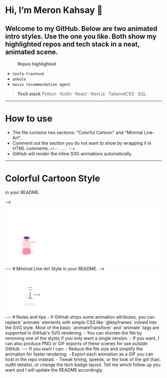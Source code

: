 # Hi, I’m Meron Kahsay :wave:
Welcome to my GitHub. Below are two animated intro styles. Use the one you like. Both show my highlighted repos and tech stack in a neat, animated scene.
---
> **Repos highlighted**
- `tesfa-frontend`
- `ankole`
- `movie recommendation agent`
> **Tech stack**
Python · Kotlin · React · Next.js · TailwindCSS · SQL
---
# How to use
- The file contains two sections: "Colorful Cartoon" and "Minimal Line-Art".
- Comment out the section you do not want to show by wrapping it in HTML comments:
  `<!--` `...` `-->`
- GitHub will render the inline SVG animations automatically.
---
# Colorful Cartoon Style
<!--
  To hide this whole section, wrap this block in <!-- ... --> in your README.
-->
<div align="center">
<!-- Animated scene: waving, jump to reveal repos and techs, fly to top -->
<svg xmlns="http://www.w3.org/2000/svg" width="880" height="320" viewBox="0 0 880 320" role="img" aria-label="Colorful cartoon animation greeting Meron">
  <style>
    .bg { fill: #f7fbff }
    .girl-body { fill: #ffd8d8 }
    .girl-hair { fill: #6b4f9a }
    .dress { fill: #ff8ba7 }
    .tech { fill: #222; font: 600 13px/1.1 sans-serif }
    .repo { fill: #fff; stroke: #ddd; stroke-width: 1; font: 600 12px/1 sans-serif; }
    .card { rx:10; ry:10 }
    .sparkle { fill: #fff }
  </style>
  <!-- Background -->
  <rect class="bg" x="0" y="0" width="880" height="320"/>
  <!-- Girl group with waving hand -->
  <g id="girl" transform="translate(120,180)">
    <!-- drop shadow -->
    <ellipse cx="0" cy="65" rx="40" ry="10" fill="#000" opacity="0.08"/>
    <!-- body -->
    <g id="body">
      <ellipse class="girl-body" cx="0" cy="20" rx="24" ry="28"/>
      <rect x="-22" y="40" width="44" height="36" rx="8" class="dress"/>
      <!-- head -->
      <circle class="girl-body" cx="0" cy="-8" r="18"/>
      <!-- hair -->
      <path class="girl-hair" d="M-18 -16 C -16 -30, 16 -30, 18 -16 C 8 -10, -8 -10, -18 -16 Z"/>
      <!-- eye -->
      <circle cx="-5" cy="-12" r="2" fill="#222"/>
      <circle cx="4" cy="-12" r="2" fill="#222"/>
      <!-- smile -->
      <path d="M-6 -4 Q 0 0 6 -4" stroke="#222" stroke-width="1.2" fill="none" stroke-linecap="round"/>
    </g>
    <!-- waving arm: right arm that animates -->
    <g id="arm" transform="translate(22,8)">
      <rect x="0" y="-6" width="28" height="10" rx="6" ry="6" fill="#ffd8d8" transform-origin="0 0">
        <animateTransform attributeName="transform" type="rotate" from="0 0 0" to="-25 0 0" dur="0.5s" begin="0s;wave.end+2.5s" id="wave" repeatCount="3"/>
      </rect>
      <!-- hand -->
      <circle cx="30" cy="-1" r="6" fill="#ffd8d8">
        <animateTransform attributeName="transform" type="translate" values="0 0; -6 -6; 0 0" dur="0.5s" begin="wave.begin" repeatCount="3"/>
      </circle>
    </g>
    <!-- name text appears after wave -->
    <text id="name" x="60" y="-24" font-family="sans-serif" font-weight="700" font-size="20" fill="#222" opacity="0">Hi, I'm Meron Kahsay</text>
    <animate xlink:href="#name" attributeName="opacity" from="0" to="1" begin="wave.end" dur="0.6s" fill="freeze"/>
    <!-- small jump animation for whole girl -->
    <animateTransform xlink:href="#girl" attributeName="transform" type="translate" values="120,180; 120,150; 120,180" begin="name.end+0.6s" dur="0.9s" fill="freeze"/>
  </g>
  <!-- Repo cards that pop up while girl jumps -->
  <g id="repos" transform="translate(320,180)" opacity="0">
    <!-- card 1 -->
    <g transform="translate(0,-30)">
      <rect class="repo card" x="0" y="0" width="200" height="36" rx="8" />
      <text x="14" y="23" class="tech">tesfa-frontend</text>
    </g>
    <!-- card 2 -->
    <g transform="translate(0,10)">
      <rect class="repo card" x="0" y="0" width="200" height="36" rx="8" />
      <text x="14" y="23" class="tech">ankole</text>
    </g>
    <!-- card 3 -->
    <g transform="translate(0,50)">
      <rect class="repo card" x="0" y="0" width="200" height="36" rx="8" />
      <text x="14" y="23" class="tech">movie recommendation agent</text>
    </g>
  </g>
  <!-- show repos when jump happens -->
  <animate xlink:href="#repos" attributeName="opacity" from="0" to="1" begin="girl.begin+1.5s" dur="0.4s" fill="freeze"/>
  <!-- Tech stack monochrome badges on the right -->
  <g id="techs" transform="translate(580,160)" opacity="0">
    <!-- helper function: each badge a rounded rect with initials -->
    <g transform="translate(0,-36)">
      <rect x="0" y="0" rx="8" ry="8" width="160" height="28" class="repo"/>
      <text x="12" y="19" class="tech">Py · Kotlin · React</text>
    </g>
    <g transform="translate(0,4)">
      <rect x="0" y="0" rx="8" ry="8" width="160" height="28" class="repo"/>
      <text x="12" y="19" class="tech">Next.js · TailwindCSS · SQL</text>
    </g>
  </g>
  <animate xlink:href="#techs" attributeName="opacity" from="0" to="1" begin="repos.end" dur="0.4s" fill="freeze"/>
  <!-- Girl flies up to top right at the end -->
  <animateTransform xlink:href="#girl" attributeName="transform" type="translate"
    values="120,180; 520,60" begin="repos.end+0.6s" dur="0.9s" fill="freeze"/>
  <animateTransform xlink:href="#girl" attributeName="transform" type="scale"
    values="1;0.95" begin="repos.end+0.6s" dur="0.9s" additive="sum" fill="freeze"/>
  <!-- final sparkle -->
  <g transform="translate(560,28)">
    <polygon class="sparkle" points="0,-6 2,-1 8,0 2,1 0,6 -2,1 -8,0 -2,-1" opacity="0">
      <animate attributeName="opacity" from="0" to="1" begin="repos.end+1.4s" dur="0.3s" fill="freeze"/>
      <animateTransform attributeName="transform" type="rotate" from="0" to="360" dur="1.2s" begin="repos.end+1.4s" repeatCount="indefinite"/>
    </polygon>
  </g>
  <!-- accessibility: label -->
  <desc>Animated cartoon girl waves, shows Meron Kahsay name, reveals repos and tech stack, then flies up and sparkles.</desc>
</svg>
</div>
---
# Minimal Line-Art Style
<!--
  To hide this whole section, wrap this block in <!-- ... --> in your README.
-->
<div align="center">
<!-- Simple line-art SVG with the same sequence in minimalist style -->
<svg xmlns="http://www.w3.org/2000/svg" width="880" height="240" viewBox="0 0 880 240" role="img" aria-label="Minimal line art animation greeting Meron">
  <style>
    .bg { fill: #ffffff }
    .line { stroke: #222; stroke-width: 1.6; fill: none; stroke-linecap: round; stroke-linejoin: round }
    .fill { fill: #fff }
    .label { font: 600 13px/1 sans-serif; fill: #222 }
    .card { fill: #fff; stroke: #e6e6e6; rx:8; ry:8 }
  </style>
  <rect class="bg" x="0" y="0" width="880" height="240"/>
  <!-- girl composed with simple lines -->
  <g id="girl2" transform="translate(140,140)">
    <ellipse cx="0" cy="46" rx="36" ry="10" fill="#000" opacity="0.06"/>
    <g transform="translate(0,-36)">
      <circle r="12" class="fill"/>
      <path class="line" d="M-8,-2 Q0 6 8 -2" />
      <path class="line" d="M-12,-10 Q0 -18 12 -10" />
    </g>
    <!-- body line -->
    <path class="line" d="M0,-24 v24 a12 12 0 0 0 12 12 h-24 a12 12 0 0 0 12 -12 z"/>
    <!-- arm waving -->
    <g id="arm2" transform="translate(18,-6)">
      <path class="line" d="M0 0 q18 -6 32 0" stroke-linecap="round"/>
      <circle cx="34" cy="-2" r="4" fill="#fff" stroke="#222" stroke-width="1.2">
        <animateTransform attributeName="transform" type="translate" values="0 0; -6 -6; 0 0" dur="0.5s" begin="0s;armwave.end+2.5s" id="armwave" repeatCount="3"/>
      </circle>
    </g>
    <!-- name appears -->
    <text id="name2" x="60" y="-24" class="label" opacity="0">Hi, I am Meron Kahsay</text>
    <animate xlink:href="#name2" attributeName="opacity" from="0" to="1" begin="armwave.end" dur="0.5s" fill="freeze"/>
    <!-- little jump -->
    <animateTransform attributeName="transform" type="translate" values="140,140; 140,120; 140,140" begin="name2.end+0.4s" dur="0.7s" fill="freeze"/>
  </g>
  <!-- repos as simple outline cards -->
  <g id="repos2" transform="translate(360,120)" opacity="0">
    <rect class="card" x="0" y="-34" width="220" height="32"></rect>
    <text class="label" x="12" y="-12">tesfa-frontend</text>
    <rect class="card" x="0" y="6" width="220" height="32"></rect>
    <text class="label" x="12" y="28">ankole</text>
    <rect class="card" x="0" y="46" width="220" height="32"></rect>
    <text class="label" x="12" y="68">movie recommendation agent</text>
  </g>
  <animate xlink:href="#repos2" attributeName="opacity" from="0" to="1" begin="girl2.begin+1.4s" dur="0.4s" fill="freeze"/>
  <!-- tech badges minimal monochrome -->
  <g transform="translate(620,100)" opacity="0" id="techs2">
    <rect x="0" y="-30" width="200" height="28" rx="8" class="card"/>
    <text x="12" y="-12" class="label">Python · Kotlin · React</text>
    <rect x="0" y="6" width="200" height="28" rx="8" class="card"/>
    <text x="12" y="24" class="label">Next.js · TailwindCSS · SQL</text>
  </g>
  <animate xlink:href="#techs2" attributeName="opacity" from="0" to="1" begin="repos2.end" dur="0.4s" fill="freeze"/>
  <!-- final lift -->
  <animateTransform xlink:href="#girl2" attributeName="transform" type="translate" values="140,140; 520,40" begin="repos2.end+0.6s" dur="0.9s" fill="freeze"/>
  <desc>Minimal line art animation: girl waves then jumps, repos and tech stack appear, finishes with a lift.</desc>
</svg>
</div>
---
# Notes and tips
- If GitHub strips some animation attributes, you can replace `animate` elements with simple CSS like `@keyframes` inlined into the SVG style. Most of the basic `animateTransform` and `animate` tags are supported in GitHub's SVG rendering.
- You can shorten the file by removing one of the styles if you only want a single version.
- If you want, I can also produce PNG or GIF exports of these scenes for use outside GitHub.
---
If you want I can:
- Reduce the file size and simplify the animation for faster rendering.
- Export each animation as a GIF you can host in the repo instead.
- Tweak timing, speeds, or the look of the girl (hair, outfit details), or change the tech badge layout.
Tell me which follow up you want and I will update the README accordingly.
